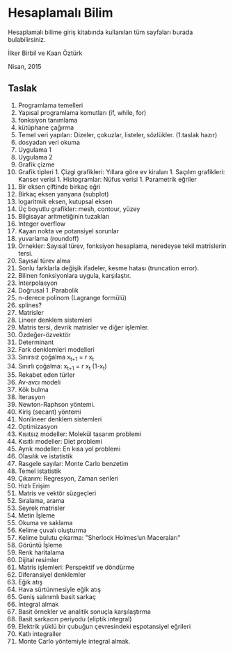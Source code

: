 # Hesaplamalı Bilim

Hesaplamalı bilime giriş kitabında kullanılan tüm sayfaları burada bulabilirsiniz.

İlker Birbil ve Kaan Öztürk

Nisan, 2015


## Taslak
1. Programlama temelleri
  1. Yapısal programlama komutları (if, while, for)
  1. fonksiyon tanımlama
  1. kütüphane çağırma
  1. Temel veri yapıları: Dizeler, çokuzlar, listeler, sözlükler. (1.taslak hazır)
  1. dosyadan veri okuma
  2. Uygulama 1
  3. Uygulama 2
1. Grafik çizme
  1. Grafik tipleri
    1. Çizgi grafikleri: Yıllara göre ev kiraları
    1. Saçılım grafikleri: Kanser verisi
    1. Histogramlar: Nüfus verisi
    1. Parametrik eğriler
  1. Bir eksen çiftinde birkaç eğri
  1. Birkaç eksen yanyana (subplot)
  1. logaritmik eksen, kutupsal eksen
  1. Üç boyutlu grafikler: mesh, contour, yüzey
1. Bilgisayar aritmetiğinin tuzakları
  1. Integer overflow
  1. Kayan nokta ve potansiyel sorunlar
  1. yuvarlama (roundoff)
  1. Örnekler: Sayısal türev, fonksiyon hesaplama, neredeyse tekil matrislerin tersi.
1. Sayısal türev alma
  1. Sonlu farklarla değişik ifadeler, kesme hatası (truncation error).
  1. Bilinen fonksiyonlara uygula, karşılaştır.
1. İnterpolasyon
  1. Doğrusal
  1 .Parabolik
  1. n-derece polinom (Lagrange formülü)
  1. splines?
1. Matrisler
  1. Lineer denklem sistemleri
  1. Matris tersi, devrik matrisler ve diğer işlemler.
  1. Özdeğer-özvektör
  1. Determinant
1. Fark denklemleri modelleri
  1. Sınırsız çoğalma x<sub>t+1</sub> = r x<sub>t</sub>
  1. Sınırlı çoğalma: x<sub>t+1</sub> = r  x<sub>t</sub> (1-x<sub>t</sub>)
  1. Rekabet eden türler
  1. Av-avcı modeli
1. Kök bulma
  1. İterasyon
  1. Newton-Raphson yöntemi.
  1. Kiriş (secant) yöntemi
  1. Nonlineer denklem sistemleri
1. Optimizasyon
  1. Kısıtsız modeller: Molekül tasarım problemi
  1. Kısıtlı modeller: Diet problemi
  1. Ayrık modeller: En kısa yol problemi
1. Olasılık ve istatistik
  1. Rasgele sayılar: Monte Carlo benzetim
  1. Temel istatistik
  1. Çıkarım: Regresyon, Zaman serileri
1. Hızlı Erişim
  1. Matris ve vektör süzgeçleri
  1. Sıralama, arama
  1. Seyrek matrisler
1. Metin İşleme
  1. Okuma ve saklama
  1. Kelime çuvalı oluşturma
  1. Kelime bulutu çıkarma: "Sherlock Holmes’un Maceraları"
1. Görüntü İşleme
  1. Renk haritalama
  1. Dijital resimler
  1. Matris işlemleri: Perspektif ve döndürme
1. Diferansiyel denklemler
  1. Eğik atış
  1. Hava sürtünmesiyle eğik atış
  1. Geniş salınımlı basit sarkaç
1. İntegral almak
  1. Basit örnekler ve analitik sonuçla karşılaştırma
  1. Basit sarkacın periyodu (eliptik integral)
  1. Elektrik yüklü bir çubuğun çevresindeki eşpotansiyel eğrileri
  1. Katlı integraller
  1. Monte Carlo yöntemiyle integral almak.
